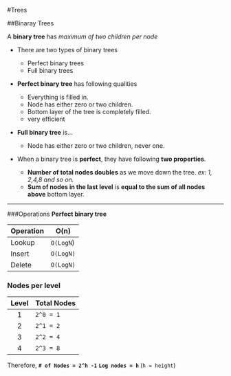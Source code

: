 #Trees

##Binaray Trees

A **binary tree** has _maximum of two children per node_

* There are two types of binary trees
  * Perfect binary trees
  * Full binary trees
  
* **Perfect binary tree** has following qualities
    * Everything is filled in.
    * Node has either zero or two children.
    * Bottom layer of the tree is completely filled.
    * very efficient
  
* **Full binary tree** is...
    * Node has either zero or two children, never one.

* When a binary tree is **perfect**, they have following **two properties**.
    * **Number of total nodes doubles** as we move down the tree. _ex: 1, 2,4,8 and so on._
    * **Sum of nodes in the last level** is **equal to the sum of all nodes above** bottom layer.
---
###Operations
**Perfect binary tree**

| Operation     | O(n)      |
|:--------------|-----------|
| Lookup        | `O(LogN`) |
| Insert        | `O(LogN)` |
| Delete        | `O(LogN)` |

### Nodes per level

| Level     | Total Nodes     |
|:--------------:|-----------|
| 1             | `2^0 = 1` |
| 2             | `2^1 = 2` |
| 3             | `2^2 = 4` |
| 4             | `2^3 = 8` |

Therefore,
**`# of Nodes = 2^h -1`**
**`Log nodes = h`**
(`h = height`)